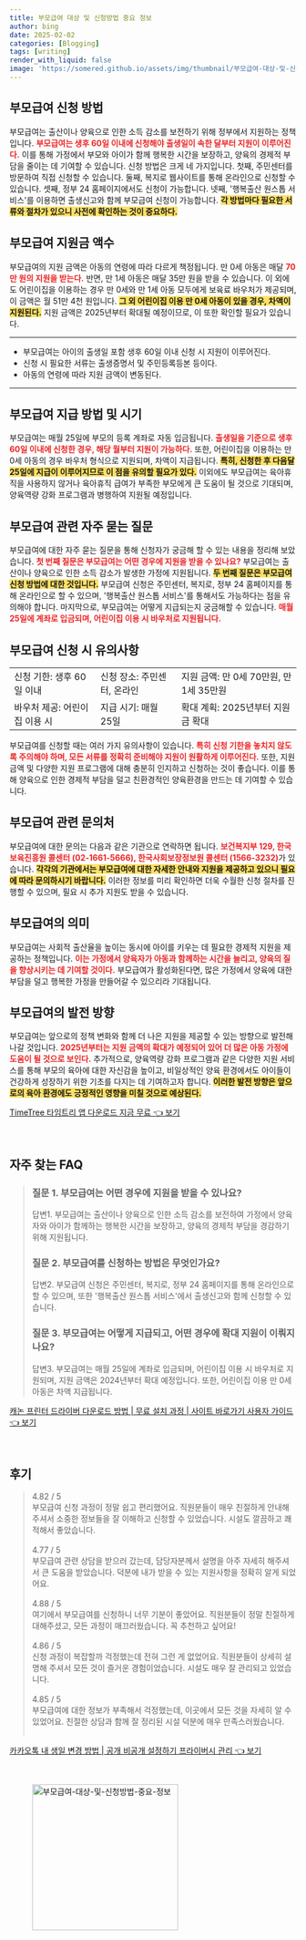 ```yaml
---
title: 부모급여 대상 및 신청방법 중요 정보
author: bing
date: 2025-02-02
categories: [Blogging]
tags: [writing]
render_with_liquid: false
image: 'https://somered.github.io/assets/img/thumbnail/부모급여-대상-및-신청방법-중요-정보.webp'
---
```



<h2 id='부모급여 신청 방법'>부모급여 신청 방법</h2>

<p>부모급여는 출산이나 양육으로 인한 소득 감소를 보전하기 위해 정부에서 지원하는 정책입니다. <b><span style="color: #ee2323;">부모급여는 생후 60일 이내에 신청해야 출생일이 속한 달부터 지원이 이루어진다.</span></b> 이를 통해 가정에서 부모와 아이가 함께 행복한 시간을 보장하고, 양육의 경제적 부담을 줄이는 데 기여할 수 있습니다. 신청 방법은 크게 네 가지입니다. 첫째, 주민센터를 방문하여 직접 신청할 수 있습니다. 둘째, 복지로 웹사이트를 통해 온라인으로 신청할 수 있습니다. 셋째, 정부 24 홈페이지에서도 신청이 가능합니다. 넷째, '행복출산 원스톱 서비스'를 이용하면 출생신고와 함께 부모급여 신청이 가능합니다. <b><span style="background-color: #ffe066;">각 방법마다 필요한 서류와 절차가 있으니 사전에 확인하는 것이 중요하다.</span></b></p>

<h2 id='부모급여 지원금 액수'>부모급여 지원금 액수</h2>

<p>부모급여의 지원 금액은 아동의 연령에 따라 다르게 책정됩니다. 만 0세 아동은 매달 <b><span style="color: #ee2323;">70만 원의 지원을 받는다.</span></b> 반면, 만 1세 아동은 매달 35만 원을 받을 수 있습니다. 이 외에도 어린이집을 이용하는 경우 만 0세와 만 1세 아동 모두에게 보육료 바우처가 제공되며, 이 금액은 월 51만 4천 원입니다. <b><span style="background-color: #ffe066;">그 외 어린이집 이용 만 0세 아동이 있을 경우, 차액이 지원된다.</span></b> 지원 금액은 2025년부터 확대될 예정이므로, 이 또한 확인할 필요가 있습니다.</p>

<hr />

<ul>
    <li>부모급여는 아이의 출생일 포함 생후 60일 이내 신청 시 지원이 이루어진다.</li>
    <li>신청 시 필요한 서류는 출생증명서 및 주민등록등본 등이다.</li>
    <li>아동의 연령에 따라 지원 금액이 변동된다.</li>
</ul>

<hr />

<h2 id='부모급여 지급 방법 및 시기'>부모급여 지급 방법 및 시기</h2>

<p>부모급여는 매월 25일에 부모의 등록 계좌로 자동 입금됩니다. <b><span style="color: #ee2323;">출생일을 기준으로 생후 60일 이내에 신청한 경우, 해당 월부터 지원이 가능하다.</span></b> 또한, 어린이집을 이용하는 만 0세 아동의 경우 바우처 형식으로 지원되며, 차액이 지급됩니다. <b><span style="background-color: #ffe066;">특히, 신청한 후 다음달 25일에 지급이 이루어지므로 이 점을 유의할 필요가 있다.</span></b> 이외에도 부모급여는 육아휴직을 사용하지 않거나 육아휴직 급여가 부족한 부모에게 큰 도움이 될 것으로 기대되며, 양육역량 강화 프로그램과 병행하여 지원될 예정입니다.</p>

<h2 id='부모급여 관련 자주 묻는 질문'>부모급여 관련 자주 묻는 질문</h2>

<p>부모급여에 대한 자주 묻는 질문을 통해 신청자가 궁금해 할 수 있는 내용을 정리해 보았습니다. <b><span style="color: #ee2323;">첫 번째 질문은 부모급여는 어떤 경우에 지원을 받을 수 있나요?</span></b> 부모급여는 출산이나 양육으로 인한 소득 감소가 발생한 가정에 지원됩니다. <b><span style="background-color: #ffe066;">두 번째 질문은 부모급여 신청 방법에 대한 것입니다.</span></b> 부모급여 신청은 주민센터, 복지로, 정부 24 홈페이지를 통해 온라인으로 할 수 있으며, '행복출산 원스톱 서비스'를 통해서도 가능하다는 점을 유의해야 합니다. 마지막으로, 부모급여는 어떻게 지급되는지 궁금해할 수 있습니다. <b><span style="color: #ee2323;">매월 25일에 계좌로 입금되며, 어린이집 이용 시 바우처로 지원됩니다.</span></b></p>

<h2 id='부모급여 신청 시 유의사항'>부모급여 신청 시 유의사항</h2>

<table>
    <tr>
        <td>신청 기한: 생후 60일 이내</td>
        <td>신청 장소: 주민센터, 온라인</td>
        <td>지원 금액: 만 0세 70만원, 만 1세 35만원</td>
    </tr>
    <tr>
        <td>바우처 제공: 어린이집 이용 시</td>
        <td>지급 시기: 매월 25일</td>
        <td>확대 계획: 2025년부터 지원금 확대</td>
    </tr>
</table>

<p>부모급여를 신청할 때는 여러 가지 유의사항이 있습니다. <b><span style="color: #ee2323;">특히 신청 기한을 놓치지 않도록 주의해야 하며, 모든 서류를 정확히 준비해야 지원이 원활하게 이루어진다.</span></b> 또한, 지원 금액 및 다양한 지원 프로그램에 대해 충분히 인지하고 신청하는 것이 좋습니다. 이를 통해 양육으로 인한 경제적 부담을 덜고 친환경적인 양육환경을 만드는 데 기여할 수 있습니다.</p>

<h2 id='부모급여 관련 문의처'>부모급여 관련 문의처</h2>

<p>부모급여에 대한 문의는 다음과 같은 기관으로 연락하면 됩니다. <b><span style="color: #ee2323;">보건복지부 129, 한국보육진흥원 콜센터 (02-1661-5666), 한국사회보장정보원 콜센터 (1566-3232)</span></b>가 있습니다. <b><span style="background-color: #ffe066;">각각의 기관에서는 부모급여에 대한 자세한 안내와 지원을 제공하고 있으니 필요에 따라 문의하시기 바랍니다.</span></b> 이러한 정보를 미리 확인하면 더욱 수월한 신청 절차를 진행할 수 있으며, 필요 시 추가 지원도 받을 수 있습니다.</p>

<h2 id='부모급여의 의미'>부모급여의 의미</h2>

<p>부모급여는 사회적 출산율을 높이는 동시에 아이를 키우는 데 필요한 경제적 지원을 제공하는 정책입니다. <b><span style="color: #ee2323;">이는 가정에서 양육자가 아동과 함께하는 시간을 늘리고, 양육의 질을 향상시키는 데 기여할 것이다.</span></b> 부모급여가 활성화된다면, 많은 가정에서 양육에 대한 부담을 덜고 행복한 가정을 만들어갈 수 있으리라 기대됩니다.</p>

<h2 id='부모급여의 발전 방향'>부모급여의 발전 방향</h2>

<p>부모급여는 앞으로의 정책 변화와 함께 더 나은 지원을 제공할 수 있는 방향으로 발전해 나갈 것입니다. <b><span style="color: #ee2323;">2025년부터는 지원 금액의 확대가 예정되어 있어 더 많은 아동 가정에 도움이 될 것으로 보인다.</span></b> 추가적으로, 양육역량 강화 프로그램과 같은 다양한 지원 서비스를 통해 부모의 육아에 대한 자신감을 높이고, 비일상적인 양육 환경에서도 아이들이 건강하게 성장하기 위한 기초를 다지는 데 기여하고자 합니다. <b><span style="background-color: #ffe066;">이러한 발전 방향은 앞으로의 육아 환경에도 긍정적인 영향을 미칠 것으로 예상된다.</span></b></p>


<p><a class="click-button" title="TimeTree 타임트리 앱 다운로드 지금 무료" href="https://somered.github.io/posts/TimeTree-%ED%83%80%EC%9E%84%ED%8A%B8%EB%A6%AC-%EC%95%B1-%EB%8B%A4%EC%9A%B4%EB%A1%9C%EB%93%9C-%EC%A7%80%EA%B8%88-%EB%AC%B4%EB%A3%8C/" rel="dofollow">TimeTree 타임트리 앱 다운로드 지금 무료 👈 보기</a></p><br>
<h2 id='자주_찾는_FAQ'>자주 찾는 FAQ</h2>
<div itemscope="" itemtype="https://schema.org/FAQPage"> 
<blockquote> 
<div itemscope="" itemprop="mainEntity" itemtype="https://schema.org/Question"> 
<h3 itemprop="name">질문 1. 부모급여는 어떤 경우에 지원을 받을 수 있나요?</h3> 
<div itemscope="" itemprop="acceptedAnswer" itemtype="https://schema.org/Answer"> 
<span itemprop="text"> 
<p>답변1. 부모급여는 출산이나 양육으로 인한 소득 감소를 보전하여 가정에서 양육자와 아이가 함께하는 행복한 시간을 보장하고, 양육의 경제적 부담을 경감하기 위해 지원됩니다.</p> 
</span> 
</div> 
</div> 

<div itemscope="" itemprop="mainEntity" itemtype="https://schema.org/Question"> 
<h3 itemprop="name">질문 2. 부모급여를 신청하는 방법은 무엇인가요?</h3> 
<div itemscope="" itemprop="acceptedAnswer" itemtype="https://schema.org/Answer"> 
<span itemprop="text"> 
<p>답변2. 부모급여 신청은 주민센터, 복지로, 정부 24 홈페이지를 통해 온라인으로 할 수 있으며, 또한 '행복출산 원스톱 서비스'에서 출생신고와 함께 신청할 수 있습니다.</p> 
</span> 
</div> 
</div> 

<div itemscope="" itemprop="mainEntity" itemtype="https://schema.org/Question"> 
<h3 itemprop="name">질문 3. 부모급여는 어떻게 지급되고, 어떤 경우에 확대 지원이 이뤄지나요?</h3> 
<div itemscope="" itemprop="acceptedAnswer" itemtype="https://schema.org/Answer"> 
<span itemprop="text"> 
<p>답변3. 부모급여는 매월 25일에 계좌로 입금되며, 어린이집 이용 시 바우처로 지원되며, 지원 금액은 2024년부터 확대 예정입니다. 또한, 어린이집 이용 만 0세 아동은 차액 지급됩니다.</p> 
</span> 
</div> 
</div> 
</blockquote> 
</div>
<p><a class="click-button" title="캐논 프린터 드라이버 다운로드 방법 | 무료 설치 과정 | 사이트 바로가기 사용자 가이드" href="https://somered.github.io/posts/%EC%BA%90%EB%85%BC-%ED%94%84%EB%A6%B0%ED%84%B0-%EB%93%9C%EB%9D%BC%EC%9D%B4%EB%B2%84-%EB%8B%A4%EC%9A%B4%EB%A1%9C%EB%93%9C-%EB%B0%A9%EB%B2%95-%EB%AC%B4%EB%A3%8C-%EC%84%A4%EC%B9%98-%EA%B3%BC%EC%A0%95-%EC%82%AC%EC%9D%B4%ED%8A%B8-%EB%B0%94%EB%A1%9C%EA%B0%80%EA%B8%B0-%EC%82%AC%EC%9A%A9%EC%9E%90-%EA%B0%80%EC%9D%B4%EB%93%9C/" rel="dofollow">캐논 프린터 드라이버 다운로드 방법 | 무료 설치 과정 | 사이트 바로가기 사용자 가이드 👈 보기</a></p><br>
<h2 id='후기'>후기</h2>
<div itemscope itemtype="https://schema.org/Product">
  <blockquote>
  <div itemprop="review" itemscope itemtype="https://schema.org/Review">
      <div itemprop="reviewRating" itemscope itemtype="https://schema.org/Rating"> <span itemprop="ratingValue">4.82</span> / <span itemprop="bestRating">5</span> </div>
      <span itemprop="reviewBody">부모급여 신청 과정이 정말 쉽고 편리했어요. 직원분들이 매우 친절하게 안내해 주셔서 소중한 정보들을 잘 이해하고 신청할 수 있었습니다. 시설도 깔끔하고 쾌적해서 좋았습니다.</span>
  </div>
  <br>
  <div itemprop="review" itemscope itemtype="https://schema.org/Review">
      <div itemprop="reviewRating" itemscope itemtype="https://schema.org/Rating"> <span itemprop="ratingValue">4.77</span> / <span itemprop="bestRating">5</span> </div>
      <span itemprop="reviewBody">부모급여 관련 상담을 받으러 갔는데, 담당자분께서 설명을 아주 자세히 해주셔서 큰 도움을 받았습니다. 덕분에 내가 받을 수 있는 지원사항을 정확히 알게 되었어요.</span>
  </div>
  <br>
  <div itemprop="review" itemscope itemtype="https://schema.org/Review">
      <div itemprop="reviewRating" itemscope itemtype="https://schema.org/Rating"> <span itemprop="ratingValue">4.88</span> / <span itemprop="bestRating">5</span> </div>
      <span itemprop="reviewBody">여기에서 부모급여를 신청하니 너무 기분이 좋았어요. 직원분들이 정말 친절하게 대해주셨고, 모든 과정이 매끄러웠습니다. 꼭 추천하고 싶어요!</span>
  </div>
  <br>
  <div itemprop="review" itemscope itemtype="https://schema.org/Review">
      <div itemprop="reviewRating" itemscope itemtype="https://schema.org/Rating"> <span itemprop="ratingValue">4.86</span> / <span itemprop="bestRating">5</span> </div>
      <span itemprop="reviewBody">신청 과정이 복잡할까 걱정했는데 전혀 그런 게 없었어요. 직원분들이 상세히 설명해 주셔서 모든 것이 즐거운 경험이었습니다. 시설도 매우 잘 관리되고 있었습니다.</span>
  </div>
  <br>
  <div itemprop="review" itemscope itemtype="https://schema.org/Review">
      <div itemprop="reviewRating" itemscope itemtype="https://schema.org/Rating"> <span itemprop="ratingValue">4.85</span> / <span itemprop="bestRating">5</span> </div>
      <span itemprop="reviewBody">부모급여에 대한 정보가 부족해서 걱정했는데, 이곳에서 모든 것을 자세히 알 수 있었어요. 친절한 상담과 함께 잘 정리된 시설 덕분에 매우 만족스러웠습니다.</span>
  </div>
  <br>
  </blockquote>
</div>
<p><a class="click-button" title="카카오톡 내 생일 변경 방법 | 공개 비공개 설정하기 프라이버시 관리" href="https://somered.github.io/posts/%EC%B9%B4%EC%B9%B4%EC%98%A4%ED%86%A1-%EB%82%B4-%EC%83%9D%EC%9D%BC-%EB%B3%80%EA%B2%BD-%EB%B0%A9%EB%B2%95-%EA%B3%B5%EA%B0%9C-%EB%B9%84%EA%B3%B5%EA%B0%9C-%EC%84%A4%EC%A0%95%ED%95%98%EA%B8%B0-%ED%94%84%EB%9D%BC%EC%9D%B4%EB%B2%84%EC%8B%9C-%EA%B4%80%EB%A6%AC/" rel="dofollow">카카오톡 내 생일 변경 방법 | 공개 비공개 설정하기 프라이버시 관리 👈 보기</a></p><br>
<figure class="image"><img src="https://somered.github.io/assets/img/thumbnail/부모급여-대상-및-신청방법-중요-정보.webp" alt="부모급여-대상-및-신청방법-중요-정보" width="256" height="256"></figure>